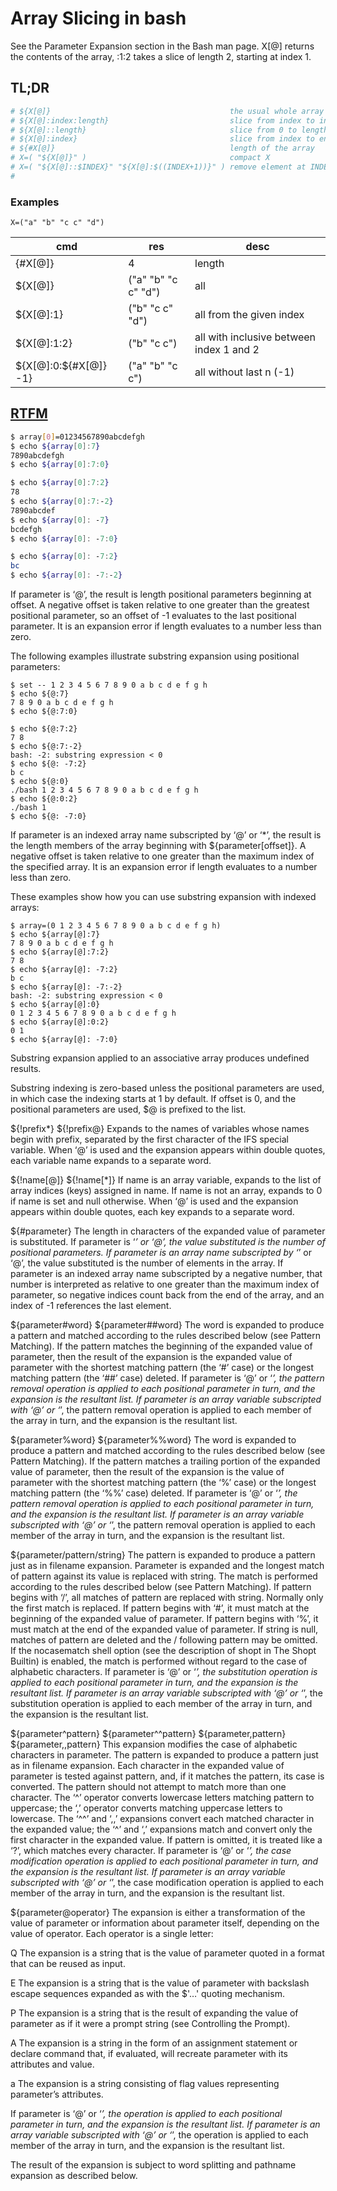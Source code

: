 # Array Slicing in bash

See the Parameter Expansion section in the Bash man page.
X[@] returns the contents of the array, :1:2 takes a slice of length 2, starting at index 1.

## TL;DR

```bash
# ${X[@]}                                        the usual whole array
# ${X[@]:index:length}                           slice from index to index+length-1 inclusive
# ${X[@]::length}                                slice from 0 to length-1 inclusive
# ${X[@]:index}                                  slice from index to end of array inclusive
# ${#X[@]}                                       length of the array
# X=( "${X[@]}" )                                compact X
# X=( "${X[@]::$INDEX}" "${X[@]:$((INDEX+1))}" ) remove element at INDEX and compact array
#
```

### Examples

`X=("a" "b" "c c" "d")`

| cmd | res | desc |
|-----|-----|------|
| {#X[@]} | 4 | length |
| ${X[@]} | ("a" "b" "c c" "d") | all |
| ${X[@]:1} | ("b" "c c" "d") | all from the given index |
| ${X[@]:1:2} | ("b" "c c") | all with inclusive between index 1 and 2 |
| ${X[@]:0:${#X[@]} -1} | ("a" "b" "c c") | all without last n (-1) |


## [RTFM](https://www.gnu.org/software/bash/manual/bash.html#Shell-Parameter-Expansion)

```bash
$ array[0]=01234567890abcdefgh
$ echo ${array[0]:7}
7890abcdefgh
$ echo ${array[0]:7:0}

$ echo ${array[0]:7:2}
78
$ echo ${array[0]:7:-2}
7890abcdef
$ echo ${array[0]: -7}
bcdefgh
$ echo ${array[0]: -7:0}

$ echo ${array[0]: -7:2}
bc
$ echo ${array[0]: -7:-2}
```

If parameter is ‘@’, the result is length positional parameters beginning at offset.
A negative offset is taken relative to one greater than the greatest positional parameter,
so an offset of -1 evaluates to the last positional parameter.
It is an expansion error if length evaluates to a number less than zero.

The following examples illustrate substring expansion using positional parameters:

```
$ set -- 1 2 3 4 5 6 7 8 9 0 a b c d e f g h
$ echo ${@:7}
7 8 9 0 a b c d e f g h
$ echo ${@:7:0}

$ echo ${@:7:2}
7 8
$ echo ${@:7:-2}
bash: -2: substring expression < 0
$ echo ${@: -7:2}
b c
$ echo ${@:0}
./bash 1 2 3 4 5 6 7 8 9 0 a b c d e f g h
$ echo ${@:0:2}
./bash 1
$ echo ${@: -7:0}
```

If parameter is an indexed array name subscripted by ‘@’ or ‘*’,
the result is the length members of the array beginning with ${parameter[offset]}.
A negative offset is taken relative to one greater than the maximum index of the specified array.
It is an expansion error if length evaluates to a number less than zero.

These examples show how you can use substring expansion with indexed arrays:

```
$ array=(0 1 2 3 4 5 6 7 8 9 0 a b c d e f g h)
$ echo ${array[@]:7}
7 8 9 0 a b c d e f g h
$ echo ${array[@]:7:2}
7 8
$ echo ${array[@]: -7:2}
b c
$ echo ${array[@]: -7:-2}
bash: -2: substring expression < 0
$ echo ${array[@]:0}
0 1 2 3 4 5 6 7 8 9 0 a b c d e f g h
$ echo ${array[@]:0:2}
0 1
$ echo ${array[@]: -7:0}
```

Substring expansion applied to an associative array produces undefined results.

Substring indexing is zero-based unless the positional parameters are used,
in which case the indexing starts at 1 by default.
If offset is 0, and the positional parameters are used, $@ is prefixed to the list.

${!prefix*}
${!prefix@}
Expands to the names of variables whose names begin with prefix, separated by the first character of the IFS special variable. When ‘@’ is used and the expansion appears within double quotes, each variable name expands to a separate word.

${!name[@]}
${!name[*]}
If name is an array variable, expands to the list of array indices (keys) assigned in name. If name is not an array, expands to 0 if name is set and null otherwise. When ‘@’ is used and the expansion appears within double quotes, each key expands to a separate word.

${#parameter}
The length in characters of the expanded value of parameter is substituted. If parameter is ‘*’ or ‘@’, the value substituted is the number of positional parameters. If parameter is an array name subscripted by ‘*’ or ‘@’, the value substituted is the number of elements in the array. If parameter is an indexed array name subscripted by a negative number, that number is interpreted as relative to one greater than the maximum index of parameter, so negative indices count back from the end of the array, and an index of -1 references the last element.

${parameter#word}
${parameter##word}
The word is expanded to produce a pattern and matched according to the rules described below (see Pattern Matching). If the pattern matches the beginning of the expanded value of parameter, then the result of the expansion is the expanded value of parameter with the shortest matching pattern (the ‘#’ case) or the longest matching pattern (the ‘##’ case) deleted. If parameter is ‘@’ or ‘*’, the pattern removal operation is applied to each positional parameter in turn, and the expansion is the resultant list. If parameter is an array variable subscripted with ‘@’ or ‘*’, the pattern removal operation is applied to each member of the array in turn, and the expansion is the resultant list.

${parameter%word}
${parameter%%word}
The word is expanded to produce a pattern and matched according to the rules described below (see Pattern Matching). If the pattern matches a trailing portion of the expanded value of parameter, then the result of the expansion is the value of parameter with the shortest matching pattern (the ‘%’ case) or the longest matching pattern (the ‘%%’ case) deleted. If parameter is ‘@’ or ‘*’, the pattern removal operation is applied to each positional parameter in turn, and the expansion is the resultant list. If parameter is an array variable subscripted with ‘@’ or ‘*’, the pattern removal operation is applied to each member of the array in turn, and the expansion is the resultant list.

${parameter/pattern/string}
The pattern is expanded to produce a pattern just as in filename expansion. Parameter is expanded and the longest match of pattern against its value is replaced with string. The match is performed according to the rules described below (see Pattern Matching). If pattern begins with ‘/’, all matches of pattern are replaced with string. Normally only the first match is replaced. If pattern begins with ‘#’, it must match at the beginning of the expanded value of parameter. If pattern begins with ‘%’, it must match at the end of the expanded value of parameter. If string is null, matches of pattern are deleted and the / following pattern may be omitted. If the nocasematch shell option (see the description of shopt in The Shopt Builtin) is enabled, the match is performed without regard to the case of alphabetic characters. If parameter is ‘@’ or ‘*’, the substitution operation is applied to each positional parameter in turn, and the expansion is the resultant list. If parameter is an array variable subscripted with ‘@’ or ‘*’, the substitution operation is applied to each member of the array in turn, and the expansion is the resultant list.

${parameter^pattern}
${parameter^^pattern}
${parameter,pattern}
${parameter,,pattern}
This expansion modifies the case of alphabetic characters in parameter. The pattern is expanded to produce a pattern just as in filename expansion. Each character in the expanded value of parameter is tested against pattern, and, if it matches the pattern, its case is converted. The pattern should not attempt to match more than one character. The ‘^’ operator converts lowercase letters matching pattern to uppercase; the ‘,’ operator converts matching uppercase letters to lowercase. The ‘^^’ and ‘,,’ expansions convert each matched character in the expanded value; the ‘^’ and ‘,’ expansions match and convert only the first character in the expanded value. If pattern is omitted, it is treated like a ‘?’, which matches every character. If parameter is ‘@’ or ‘*’, the case modification operation is applied to each positional parameter in turn, and the expansion is the resultant list. If parameter is an array variable subscripted with ‘@’ or ‘*’, the case modification operation is applied to each member of the array in turn, and the expansion is the resultant list.

${parameter@operator}
The expansion is either a transformation of the value of parameter or information about parameter itself, depending on the value of operator. Each operator is a single letter:

Q
The expansion is a string that is the value of parameter quoted in a format that can be reused as input.

E
The expansion is a string that is the value of parameter with backslash escape sequences expanded as with the $'…' quoting mechanism.

P
The expansion is a string that is the result of expanding the value of parameter as if it were a prompt string (see Controlling the Prompt).

A
The expansion is a string in the form of an assignment statement or declare command that, if evaluated, will recreate parameter with its attributes and value.

a
The expansion is a string consisting of flag values representing parameter’s attributes.

If parameter is ‘@’ or ‘*’, the operation is applied to each positional parameter in turn, and the expansion is the resultant list. If parameter is an array variable subscripted with ‘@’ or ‘*’, the operation is applied to each member of the array in turn, and the expansion is the resultant list.

The result of the expansion is subject to word splitting and pathname expansion as described below.
